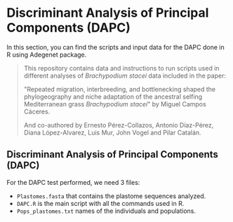 # Discriminant Analysis of Principal Components (DAPC)

In this section, you can find the scripts and input data for the DAPC done in R using Adegenet package.

> This repository contains data and instructions to run scripts used in different analyses of *Brachypodium stacei* data included in the paper:
>
> "Repeated migration, interbreeding, and bottlenecking  shaped the phylogeography and niche adaptation of the ancestral selfing Mediterranean grass *Brachypodium stacei*" by Miguel Campos Cáceres.
>
> And co-authored by Ernesto Pérez-Collazos, Antonio Díaz-Pérez, Diana López-Alvarez, Luis Mur, John Vogel and Pilar Catalán. 

## Discriminant Analysis of Principal Components (DAPC)
For the DAPC test performed, we need 3 files: 
- `Plastomes.fasta` that contains the plastome sequences analyzed.
- `DAPC.R` is the main script with all the commands used in R.
- `Pops_plastomes.txt` names of the individuals and populations.

